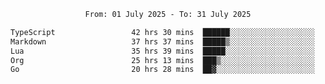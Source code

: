 <div align="center">
<p style="text-align: center;">
<!--START_SECTION:waka-->

```txt
From: 01 July 2025 - To: 31 July 2025

TypeScript                 42 hrs 30 mins  ██████░░░░░░░░░░░░░░░░░░░   23.49 %
Markdown                   37 hrs 37 mins  █████▒░░░░░░░░░░░░░░░░░░░   20.79 %
Lua                        35 hrs 39 mins  █████░░░░░░░░░░░░░░░░░░░░   19.70 %
Org                        25 hrs 13 mins  ███▒░░░░░░░░░░░░░░░░░░░░░   13.94 %
Go                         20 hrs 28 mins  ██▓░░░░░░░░░░░░░░░░░░░░░░   11.31 %
```

<!--END_SECTION:waka-->
</p>
</div>
